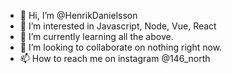 - 👋 Hi, I’m @HenrikDanielsson
- 👀 I’m interested in Javascript, Node, Vue, React
- 🌱 I’m currently learning all the above.
- 💞️ I’m looking to collaborate on nothing right now.
- 📫 How to reach me on instagram @146_north

<!---
HenrikDanielsson/HenrikDanielsson is a ✨ special ✨ repository because its `README.md` (this file) appears on your GitHub profile.
You can click the Preview link to take a look at your changes.
--->
